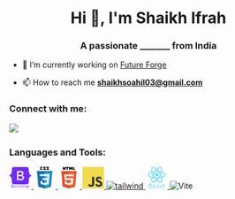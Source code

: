 <h1 align="center">Hi 👋, I'm Shaikh Ifrah</h1>
<h3 align="center">A passionate _______ from India</h3>

- 🔭 I’m currently working on [Future Forge](https://github.com/sohail0234/FutureForge)

- 📫 How to reach me **shaikhsoahil03@gmail.com**

<h3 align="left">Connect with me:</h3>
<p align="left"> 
<image src="https://toppng.com/free-image/linkedin-logo-transparent-background-PNG-free-PNG-Images_477036"/>
</p>

<h3 align="left">Languages and Tools:</h3>
<p align="left"> <a href="https://getbootstrap.com" target="_blank" rel="noreferrer"> <img src="https://raw.githubusercontent.com/devicons/devicon/master/icons/bootstrap/bootstrap-plain-wordmark.svg" alt="bootstrap" width="40" height="40"/> </a> <a href="https://www.w3schools.com/css/" target="_blank" rel="noreferrer"> <img src="https://raw.githubusercontent.com/devicons/devicon/master/icons/css3/css3-original-wordmark.svg" alt="css3" width="40" height="40"/> </a> <a href="https://www.w3.org/html/" target="_blank" rel="noreferrer"> <img src="https://raw.githubusercontent.com/devicons/devicon/master/icons/html5/html5-original-wordmark.svg" alt="html5" width="40" height="40"/> </a> <a href="https://developer.mozilla.org/en-US/docs/Web/JavaScript" target="_blank" rel="noreferrer"> <img src="https://raw.githubusercontent.com/devicons/devicon/master/icons/javascript/javascript-original.svg" alt="javascript" width="40" height="40"/> </a> <a href="https://tailwindcss.com/" target="_blank" rel="noreferrer"> <img src="https://upload.wikimedia.org/wikipedia/commons/d/d5/Tailwind_CSS_Logo.svg" alt="tailwind" width="40" height="40"/> </a> <a href="https://react.dev/" target="_blank" rel="noreferrer"><img src="https://raw.githubusercontent.com/devicons/devicon/master/icons/react/react-original-wordmark.svg" alt="React" width="40" height="40"/> <a hred="https://vite.dev/" target="_blank" rel="noreferrer"> <img src="https://vitejs.dev/logo.svg" alt="Vite" width="30" height="30"/>  </p>
